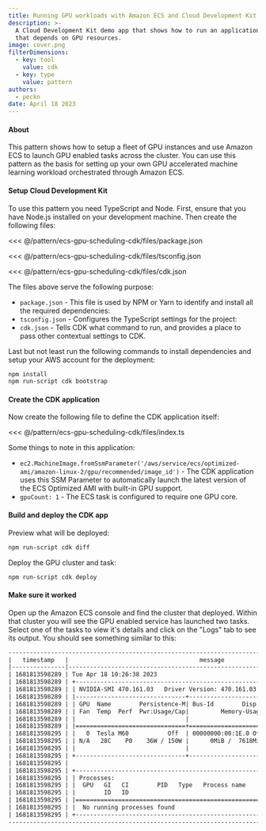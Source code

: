 ```yaml
---
title: Running GPU workloads with Amazon ECS and Cloud Development Kit
description: >-
  A Cloud Development Kit demo app that shows how to run an application
  that depends on GPU resources.
image: cover.png
filterDimensions:
  - key: tool
    value: cdk
  - key: type
    value: pattern
authors:
  - peckn
date: April 18 2023
---
```


#### About

This pattern shows how to setup a fleet of GPU instances and use Amazon ECS to launch GPU enabled tasks across the cluster. You can use this pattern as the basis for setting up your own GPU accelerated machine learning workload orchestrated through Amazon ECS.

#### Setup Cloud Development Kit

To use this pattern you need TypeScript and Node. First, ensure that you have Node.js installed on your development machine. Then create the following files:

<tabs>
<tab label="package.json">

<<< @/pattern/ecs-gpu-scheduling-cdk/files/package.json

</tab>

<tab label='tsconfig.json'>

<<< @/pattern/ecs-gpu-scheduling-cdk/files/tsconfig.json

</tab>

<tab label='cdk.json'>

<<< @/pattern/ecs-gpu-scheduling-cdk/files/cdk.json

</tab>
</tabs>

The files above serve the following purpose:

- `package.json` - This file is used by NPM or Yarn to identify and install all the required dependencies:
- `tsconfig.json` - Configures the TypeScript settings for the project:
- `cdk.json` - Tells CDK what command to run, and provides a place to pass other contextual settings to CDK.

Last but not least run the following commands to install dependencies and setup your AWS account for the deployment:

```sh
npm install
npm run-script cdk bootstrap
```

#### Create the CDK application

Now create the following file to define the CDK application itself:

<<< @/pattern/ecs-gpu-scheduling-cdk/files/index.ts

Some things to note in this application:

- `ec2.MachineImage.fromSsmParameter('/aws/service/ecs/optimized-ami/amazon-linux-2/gpu/recommended/image_id')` - The CDK application uses this SSM Parameter to automatically launch the latest version of the ECS Optimized AMI with built-in GPU support.
- `gpuCount: 1` - The ECS task is configured to require one GPU core.

#### Build and deploy the CDK app

Preview what will be deployed:

```sh
npm run-script cdk diff
```

Deploy the GPU cluster and task:

```sh
npm run-script cdk deploy
```

#### Make sure it worked

Open up the Amazon ECS console and find the cluster that deployed.
Within that cluster you will see the GPU enabled service has launched
two tasks. Select one of the tasks to view it's details and click on the "Logs"
tab to see its output. You should see something similar to this:

```txt
---------------------------------------------------------------------------------------------------
|   timestamp   |                                     message                                     |
|---------------|---------------------------------------------------------------------------------|
| 1681813598289 | Tue Apr 18 10:26:38 2023                                                        |
| 1681813598289 | +-----------------------------------------------------------------------------+ |
| 1681813598289 | | NVIDIA-SMI 470.161.03   Driver Version: 470.161.03   CUDA Version: 11.4     | |
| 1681813598289 | |-------------------------------+----------------------+----------------------+ |
| 1681813598289 | | GPU  Name        Persistence-M| Bus-Id        Disp.A | Volatile Uncorr. ECC | |
| 1681813598289 | | Fan  Temp  Perf  Pwr:Usage/Cap|         Memory-Usage | GPU-Util  Compute M. | |
| 1681813598289 | |                               |                      |               MIG M. | |
| 1681813598289 | |===============================+======================+======================| |
| 1681813598295 | |   0  Tesla M60           Off  | 00000000:00:1E.0 Off |                    0 | |
| 1681813598295 | | N/A   28C    P0    36W / 150W |      0MiB /  7618MiB |     98%      Default | |
| 1681813598295 | |                               |                      |                  N/A | |
| 1681813598295 | +-------------------------------+----------------------+----------------------+ |
| 1681813598295 |                                                                                 |
| 1681813598295 | +-----------------------------------------------------------------------------+ |
| 1681813598295 | | Processes:                                                                  | |
| 1681813598295 | |  GPU   GI   CI        PID   Type   Process name                  GPU Memory | |
| 1681813598295 | |        ID   ID                                                   Usage      | |
| 1681813598295 | |=============================================================================| |
| 1681813598295 | |  No running processes found                                                 | |
| 1681813598295 | +-----------------------------------------------------------------------------+ |
---------------------------------------------------------------------------------------------------
```
